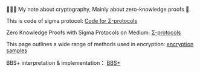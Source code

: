 🧝🏻‍♀️ My note about cryptography, Mainly about zero-knowledge proofs 🥥.  

This is code of sigma protocol:
[Code for Σ-protocols](https://github.com/ferrarif1/MyNote/tree/6c6907d2d7967a00e66bc0799c124c711fe4a2e2/sigma%20protocol%20code "Heading link")   

Zero Knowledge Proofs with Sigma Protocols on Medium:
[Σ-protocols](https://medium.com/@loveshharchandani/zero-knowledge-proofs-with-sigma-protocols-91e94858a1fb "Heading link")   

This page outlines a wide range of methods used in encryption:
[encryption samples](https://asecuritysite.com/encryption "Heading link")   

BBS+ interpretation & implementation：
[BBS+](https://identity.foundation/bbs-signature/draft-looker-cfrg-bbs-signatures.html "Heading link")   
